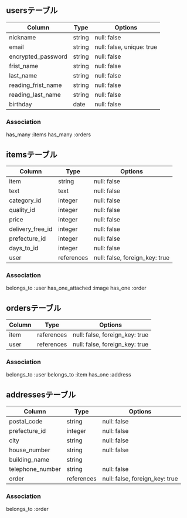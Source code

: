 ## usersテーブル

| Column                 | Type    | Options                   |
| ---------------------- | ------- | --------------------------|
| nickname               | string  | null: false               |
| email                  | string  | null: false, unique: true |
| encrypted_password     | string  | null: false               |
| frist_name             | string  | null: false               |
| last_name              | string  | null: false               |
| reading_frist_name     | string  | null: false               |
| reading_last_name      | string  | null: false               |
| birthday               | date    | null: false               |

### Association
has_many :items
has_many :orders


## itemsテーブル
| Column                 | Type       | Options                        |
| ---------------------- | ---------- | ------------------------------ |
| item                   | string     | null: false                    |
| text                   | text       | null: false                    |
| category_id            | integer    | null: false                    |
| quality_id             | integer    | null: false                    |
| price                  | integer    | null: false                    |
| delivery_free_id       | integer    | null: false                    |
| prefecture_id          | integer    | null: false                    |
| days_to_id             | integer    | null: false                    |
| user                   | references | null: false, foreign_key: true |

### Association
belongs_to :user
has_one_attached :image
has_one :order

## ordersテーブル
| Column                 | Type       | Options                        |
| ---------------------- | ---------- | ------------------------------ |
| item                   | raferences | null: false, foreign_key: true |
| user                   | references | null: false, foreign_key: true |

### Association
belongs_to :user
belongs_to :item
has_one :address


## addressesテーブル
| Column                 | Type       | Options                        |
| ---------------------- | ---------- | ------------------------------ |
| postal_code            | string     | null: false                    |
| prefecture_id          | integer    | null: false                    |
| city                   | string     | null: false                    |
| house_number           | string     | null: false                    |
| building_name          | string     |                                |
| telephone_number       | string     | null: false                    |
| order                  | references | null: false, foreign_key: true |

### Association
belongs_to :order